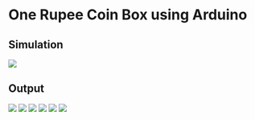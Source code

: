 # One Rupee Coin Box using Arduino

## Simulation
<img src="https://ibb.co/mH2wq9t">

## Output
<img src="https://ibb.co/61DVYzY">
<img src="https://ibb.co/8mRPnjR">
<img src="https://ibb.co/F41htBy">
<img src="https://ibb.co/ZR9m2dn">
<img src="https://ibb.co/hdkVLKg">
<img src="https://ibb.co/3ygdRcW">
